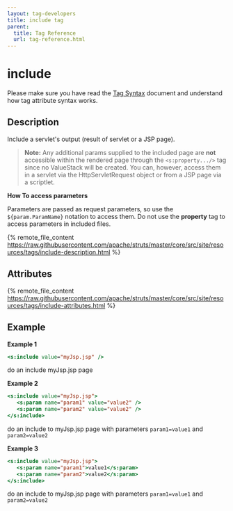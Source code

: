 ```yaml
---
layout: tag-developers
title: include tag
parent:
  title: Tag Reference
  url: tag-reference.html
---
```


# include

Please make sure you have read the [Tag Syntax](tag-syntax) document and understand how tag attribute syntax works.

## Description

Include a servlet's output (result of servlet or a JSP page).

> **Note:** Any additional params supplied to the included page are **not** accessible within the rendered page 
> through the `<s:property.../>` tag since no ValueStack will be created. You can, however, access them in a servlet
> via the HttpServletRequest object or from a JSP page via a scriptlet.

**How To access parameters**

Parameters are passed as request parameters, so use the `${param.ParamName}` notation to access them. Do not use 
the **property** tag to access parameters in included files.

{% remote_file_content https://raw.githubusercontent.com/apache/struts/master/core/src/site/resources/tags/include-description.html %}

## Attributes

{% remote_file_content https://raw.githubusercontent.com/apache/struts/master/core/src/site/resources/tags/include-attributes.html %}

## Example

**Example 1**

```jsp
<s:include value="myJsp.jsp" />
```

do an include myJsp.jsp page
 
**Example 2**

```jsp
<s:include value="myJsp.jsp">
   <s:param name="param1" value="value2" />
   <s:param name="param2" value="value2" />
</s:include>
```

do an include to myJsp.jsp page with parameters `param1=value1` and `param2=value2`

**Example 3**

```jsp
<s:include value="myJsp.jsp">
   <s:param name="param1">value1</s:param>
   <s:param name="param2">value2</s:param>
</s:include>
```

do an include to myJsp.jsp page with parameters `param1=value1` and `param2=value2`
